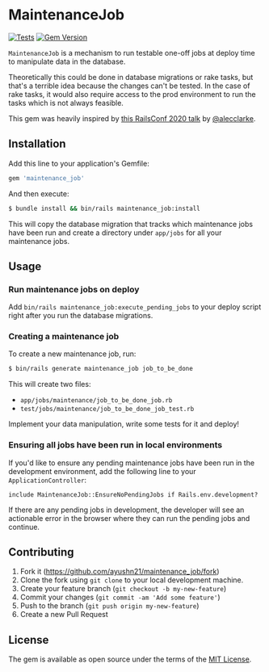 # MaintenanceJob

[![Tests](https://github.com/ayushn21/maintenance_job/actions/workflows/tests.yml/badge.svg?branch=main)](https://github.com/ayushn21/maintenance_job/actions/workflows/tests.yml)
[![Gem Version](https://badge.fury.io/rb/maintenance_job.svg)](https://badge.fury.io/rb/maintenance_job)

`MaintenanceJob` is a mechanism to run testable one-off jobs at deploy time to manipulate data in the database.

Theoretically this could be done in database migrations or rake tasks, but that's a terrible idea because the changes can't be tested. In the case of rake tasks, it would also require access to the prod environment to run the tasks which is not always feasible.

This gem was heavily inspired by [this RailsConf 2020 talk](https://railsconf.org/2020/2020/video/alec-clarke-measure-twice-cut-once) by [@alecclarke](https://github.com/alecclarke).

## Installation
Add this line to your application's Gemfile:

```ruby
gem 'maintenance_job'
```

And then execute:

```bash
$ bundle install && bin/rails maintenance_job:install
```

This will copy the database migration that tracks which maintenance jobs have been run and create a directory under `app/jobs` for all your maintenance jobs.

## Usage

### Run maintenance jobs on deploy

Add `bin/rails maintenance_job:execute_pending_jobs` to your deploy script right after you run the database migrations.

### Creating a maintenance job

To create a new maintenance job, run:

```bash
$ bin/rails generate maintenance_job job_to_be_done
```

This will create two files:

- `app/jobs/maintenance/job_to_be_done_job.rb`
- `test/jobs/maintenance/job_to_be_done_job_test.rb`

Implement your data manipulation, write some tests for it and deploy!

### Ensuring all jobs have been run in local environments

If you'd like to ensure any pending maintenance jobs have been run in the development environment, add the following line to your `ApplicationController`:

`include MaintenanceJob::EnsureNoPendingJobs if Rails.env.development?`

If there are any pending jobs in development, the developer will see an actionable error in the browser where they can run the pending jobs and continue.

## Contributing

1. Fork it (https://github.com/ayushn21/maintenance_job/fork)
2. Clone the fork using `git clone` to your local development machine.
3. Create your feature branch (`git checkout -b my-new-feature`)
4. Commit your changes (`git commit -am 'Add some feature'`)
5. Push to the branch (`git push origin my-new-feature`)
6. Create a new Pull Request

## License

The gem is available as open source under the terms of the [MIT License](https://opensource.org/licenses/MIT).
